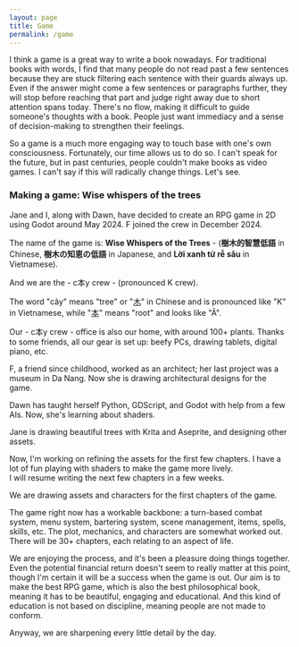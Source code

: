 ```yaml
---
layout: page
title: Game
permalink: /game
---
```


I think a game is a great way to write a book nowadays. For traditional books with words, I find that many people do not read past a few sentences because they are stuck filtering each sentence with their guards always up. Even if the answer might come a few sentences or paragraphs further, they will stop before reaching that part and judge right away due to short attention spans today. There's no flow, making it difficult to guide someone's thoughts with a book. People just want immediacy and a sense of decision-making to strengthen their feelings.

So a game is a much more engaging way to touch base with one's own consciousness. Fortunately, our time allows us to do so. I can't speak for the future, but in past centuries, people couldn't make books as video games. I can't say if this will radically change things. Let's see.

### Making a game: Wise whispers of the trees

Jane and I, along with Dawn, have decided to create an RPG game in 2D using Godot around May 2024. F joined the crew in December 2024.  

The name of the game is: **Wise Whispers of the Trees** - (**樹木的智慧低語** in Chinese, **樹木の知恵の低語** in Japanese, and **Lời xanh từ rễ sâu** in Vietnamese).

And we are the - c本y crew - (pronounced K crew).

The word "cây" means "tree" or "[木](https://hanzi.live/hanzi/木)" in Chinese and is pronounced like "K" in Vietnamese, while "[本](https://hanzi.live/hanzi/本)" means "root" and looks like "Â".

Our - c本y crew - office is also our home, with around 100+ plants. Thanks to some friends, all our gear is set up: beefy PCs, drawing tablets, digital piano, etc.

F, a friend since childhood, worked as an architect; her last project was a museum in Da Nang. Now she is drawing architectural designs for the game.  

Dawn has taught herself Python, GDScript, and Godot with help from a few AIs. Now, she's learning about shaders.  

Jane is drawing beautiful trees with Krita and Aseprite, and designing other assets.  

Now, I'm working on refining the assets for the first few chapters. I have a lot of fun playing with shaders to make the game more lively.   
I will resume writing the next few chapters in a few weeks.  

We are drawing assets and characters for the first chapters of the game.  

The game right now has a workable backbone: a turn-based combat system, menu system, bartering system, scene management, items, spells, skills, etc. The plot, mechanics, and characters are somewhat worked out. There will be 30+ chapters, each relating to an aspect of life.  

We are enjoying the process, and it's been a pleasure doing things together. Even the potential financial return doesn't seem to really matter at this point, though I'm certain it will be a success when the game is out. Our aim is to make the best RPG game, which is also the best philosophical book, meaning it has to be beautiful, engaging and educational. And this kind of education is not based on discipline, meaning people are not made to conform.

Anyway, we are sharpening every little detail by the day.